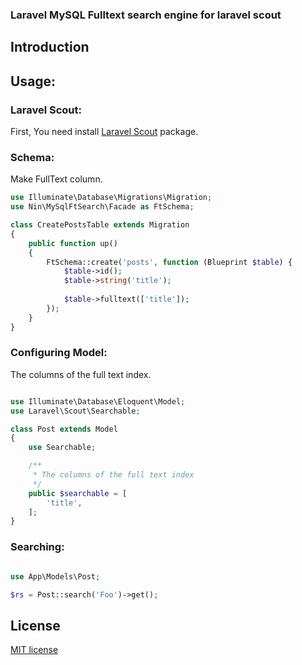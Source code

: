 ### Laravel MySQL Fulltext search engine for laravel scout

## Introduction

## Usage:

### Laravel Scout:

First, You need install [Laravel Scout](https://laravel.com/docs/8.x/scout) package.

### Schema:

Make FullText column.

```php
use Illuminate\Database\Migrations\Migration;
use Nin\MySqlFtSearch\Facade as FtSchema;

class CreatePostsTable extends Migration
{
    public function up()
    {
        FtSchema::create('posts', function (Blueprint $table) {
            $table->id();
            $table->string('title');
        
            $table->fulltext(['title']);
        });
    }
}

```

### Configuring Model:

The columns of the full text index.

```php

use Illuminate\Database\Eloquent\Model;
use Laravel\Scout\Searchable;

class Post extends Model
{
    use Searchable;

    /**
     * The columns of the full text index
     */
    public $searchable = [
        'title',
    ];
}
```

### Searching:

```php

use App\Models\Post;

$rs = Post::search('Foo')->get();
```

## License

[MIT license](LICENSE.md)
